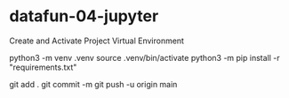 # datafun-04-jupyter

Create and Activate Project Virtual Environment

python3 -m venv .venv 
source .venv/bin/activate
python3 -m pip install -r "requirements.txt"

git add .
git commit -m
git push -u origin main
